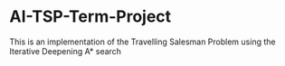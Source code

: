 # AI-TSP-Term-Project

This is an implementation of the Travelling Salesman Problem using the Iterative Deepening A* search
